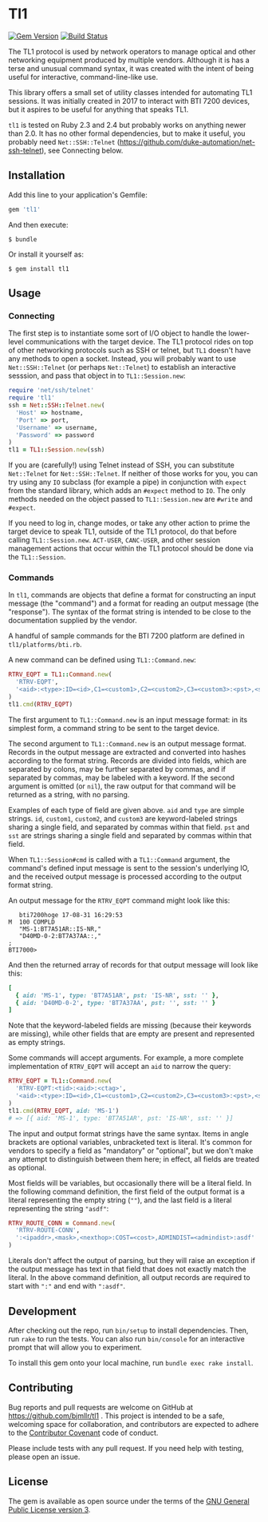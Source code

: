 # Tl1

[![Gem Version](https://badge.fury.io/rb/tl1.svg)](https://rubygems.org/gems/tl1)
[![Build Status](https://travis-ci.org/bjmllr/tl1.svg)](https://travis-ci.org/bjmllr/tl1) 

The TL1 protocol is used by network operators to manage optical and other
networking equipment produced by multiple vendors. Although it is has a terse
and unusual command syntax, it was created with the intent of being useful for
interactive, command-line-like use.

This library offers a small set of utility classes intended for automating TL1
sessions. It was initially created in 2017 to interact with BTI 7200 devices,
but it aspires to be useful for anything that speaks TL1.

`tl1` is tested on Ruby 2.3 and 2.4 but probably works on anything newer than
2.0. It has no other formal dependencies, but to make it useful, you probably
need `Net::SSH::Telnet` (https://github.com/duke-automation/net-ssh-telnet), see
Connecting below.

## Installation

Add this line to your application's Gemfile:

```ruby
gem 'tl1'
```

And then execute:

    $ bundle

Or install it yourself as:

    $ gem install tl1

## Usage

### Connecting

The first step is to instantiate some sort of I/O object to handle the
lower-level communications with the target device. The TL1 protocol rides on top
of other networking protocols such as SSH or telnet, but `TL1` doesn't have any
methods to open a socket. Instead, you will probably want to use
`Net::SSH::Telnet` (or perhaps `Net::Telnet`) to establish an interactive
sesssion, and pass that object in to `TL1::Session.new`:

```ruby
require 'net/ssh/telnet'
require 'tl1'
ssh = Net::SSH::Telnet.new(
  'Host' => hostname,
  'Port' => port,
  'Username' => username,
  'Password' => password
)
tl1 = TL1::Session.new(ssh)
```

If you are (carefully!) using Telnet instead of SSH, you can substitute
`Net::Telnet` for `Net::SSH::Telnet`. If neither of those works for you, you can
try using any `IO` subclass (for example a pipe) in conjunction with `expect`
from the standard library, which adds an `#expect` method to `IO`. The only
methods needed on the object passed to `TL1::Session.new` are `#write` and
`#expect`.

If you need to log in, change modes, or take any other action to prime the
target device to speak TL1, outside of the TL1 protocol, do that before calling
`TL1::Session.new`. `ACT-USER`, `CANC-USER`, and other session management
actions that occur within the TL1 protocol should be done via the
`TL1::Session`.

### Commands

In `tl1`, commands are objects that define a format for constructing an input
message (the "command") and a format for reading an output message (the
"response"). The syntax of the format string is intended to be close to the
documentation supplied by the vendor.

A handful of sample commands for the BTI 7200 platform are defined in
`tl1/platforms/bti.rb`.

A new command can be defined using `TL1::Command.new`:

```ruby
RTRV_EQPT = TL1::Command.new(
  'RTRV-EQPT',
  '<aid>:<type>:ID=<id>,C1=<custom1>,C2=<custom2>,C3=<custom3>:<pst>,<sst>'
)
tl1.cmd(RTRV_EQPT)
```

The first argument to `TL1::Command.new` is an input message format: in its
simplest form, a command string to be sent to the target device.

The second argument to `TL1::Command.new` is an output message format. Records
in the output message are extracted and converted into hashes according to the
format string. Records are divided into fields, which are separated by colons,
may be further separated by commas, and if separated by commas, may be labeled
with a keyword. If the second argument is omitted (or `nil`), the raw output for
that command will be returned as a string, with no parsing.

Examples of each type of field are given above. `aid` and `type` are simple
strings. `id`, `custom1`, `custom2`, and `custom3` are keyword-labeled strings
sharing a single field, and separated by commas within that field. `pst` and
`sst` are strings sharing a single field and separated by commas within that
field.

When `TL1::Session#cmd` is called with a `TL1::Command` argument, the command's
defined input message is sent to the session's underlying IO, and the received
output message is processed according to the output format string.

An output message for the `RTRV_EQPT` command might look like this:

```
   bti7200hoge 17-08-31 16:29:53
M  100 COMPLD
   "MS-1:BT7A51AR::IS-NR,"
   "D40MD-0-2:BT7A37AA::,"
;
BTI7000>
```

And then the returned array of records for that output message will look like
this:

```ruby
[
  { aid: 'MS-1', type: 'BT7A51AR', pst: 'IS-NR', sst: '' },
  { aid: 'D40MD-0-2', type: 'BT7A37AA', pst: '', sst: '' }
]
```

Note that the keyword-labeled fields are missing (because their keywords are
missing), while other fields that are empty are present and represented as empty
strings.

Some commands will accept arguments. For example, a more complete implementation
of `RTRV_EQPT` will accept an `aid` to narrow the query:

```ruby
RTRV_EQPT = TL1::Command.new(
  'RTRV-EQPT:<tid>:<aid>:<ctag>',
  '<aid>:<type>:ID=<id>,C1=<custom1>,C2=<custom2>,C3=<custom3>:<pst>,<sst>'
)
tl1.cmd(RTRV_EQPT, aid: 'MS-1')
# => [{ aid: 'MS-1', type: 'BT7A51AR', pst: 'IS-NR', sst: '' }]
```

The input and output format strings have the same syntax. Items in angle
brackets are optional variables, unbracketed text is literal. It's common for
vendors to specify a field as "mandatory" or "optional", but we don't make any
attempt to distinguish between them here; in effect, all fields are treated as
optional.

Most fields will be variables, but occasionally there will be a literal field.
In the following command definition, the first field of the output format is a
literal representing the empty string (`""`), and the last field is a literal
representing the string `"asdf"`:

```ruby
RTRV_ROUTE_CONN = Command.new(
  'RTRV-ROUTE-CONN',
  ':<ipaddr>,<mask>,<nexthop>:COST=<cost>,ADMINDIST=<admindist>:asdf'
)
```

Literals don't affect the output of parsing, but they will raise an exception if
the output message has text in that field that does not exactly match the
literal. In the above command definition, all output records are required to
start with `":"` and end with `":asdf"`.

## Development

After checking out the repo, run `bin/setup` to install dependencies. Then, run `rake` to run the tests. You can also run `bin/console` for an interactive prompt that will allow you to experiment.

To install this gem onto your local machine, run `bundle exec rake install`.

## Contributing

Bug reports and pull requests are welcome on GitHub at
https://github.com/bjmllr/tl1 . This project is intended to be a safe, welcoming
space for collaboration, and contributors are expected to adhere to the
[Contributor Covenant](http://contributor-covenant.org) code of conduct.

Please include tests with any pull request. If you need help with testing,
please open an issue.

## License

The gem is available as open source under the terms of the [GNU General Public
License version 3](http://opensource.org/licenses/GPL-3.0).
